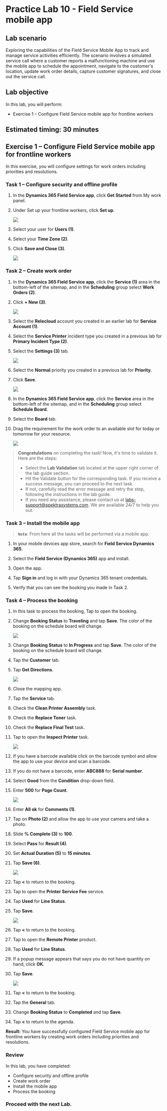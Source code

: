 # Practice Lab 10 - Field Service mobile app

## Lab scenario
Exploring the capabilities of the Field Service Mobile App to track and manage service activities efficiently. The scenario involves a simulated service call where a customer reports a malfunctioning machine and use the mobile app to schedule the appointment, navigate to the customer's location, update work order details, capture customer signatures, and close out the service call. 

## Lab objective
In this lab, you will perform:
+ Exercise 1 – Configure Field Service mobile app for frontline workers

## Estimated timing: 30 minutes

## Exercise 1 – Configure Field Service mobile app for frontline workers

In this exercise, you will configure settings for work orders including priorities and resolutions.

### Task 1 – Configure security and offline profile

1. In the **Dynamics 365 Field Service app**, click **Get Started** from My work panel.

1. Under Set up your frontline workers, click **Set up**.

    ![](../images/Set-up-1.png)

1. Select your user for **Users (1)**.

1. Select your **Time Zone (2)**.

1. Click **Save and Close (3)**.

    ![](../images/Set-up-2.png)

### Task 2 – Create work order

1. In the **Dynamics 365 Field Service app**, click the **Service (1)** area in the bottom-left of the sitemap, and in the **Scheduling** group select **Work Orders (2)**.

1. Click **+ New (3)**.

    ![](../images/48.png)

1. Select the **Relecloud** account you created in an earlier lab for **Service Account (1)**.

1. Select the **Service Printer** incident type you created in a previous lab for **Primary Incident Type (2)**.

1. Select the **Settings (3)** tab.

    ![](../images/49.png)

1. Select the **Normal** priority you created in a previous lab for **Priority**.

1. Click **Save**.

    ![](../images/50.png)

1. In the **Dynamics 365 Field Service app**, click the **Service** area in the bottom-left of the sitemap, and in the **Scheduling** group select **Schedule Board**.

1. Select the  **Board** tab.

1. Drag the requirement for the work order to an available slot for today or tomorrow for your resource.

    ![](../images/51.png)

> **Congratulations** on completing the task! Now, it's time to validate it. Here are the steps:
> - Select the **Lab Validation** tab located at the upper right corner of the lab guide section.
> - Hit the Validate button for the corresponding task. If you receive a success message, you can proceed to the next task. 
> - If not, carefully read the error message and retry the step, following the instructions in the lab guide.
> - If you need any assistance, please contact us at labs-support@spektrasystems.com. We are available 24/7 to help you out.

### Task 3 – Install the mobile app

>**`Note`**: From here all the tasks will be performed via a mobile app.

1. In your mobile devices app store, search for **Field Service Dynamics 365**.

1. Select the **Field Service (Dynamics 365)** app and install.

1. Open the app.

1. Tap **Sign in** and log in with your Dynamics 365 tenant credentials.

1. Verify that you can see the booking you made in Task 2.

### Task 4 – Process the booking

1. In this task to process the booking, Tap to open the booking.

1. Change **Booking Status** to **Traveling** and tap **Save**. The color of the booking on the schedule board will change.

    ![](../images/Install-the-mobile-app-2.jpg)

1. Change **Booking Status** to **In Progress** and tap **Save**. The color of the booking on the schedule board will change.

1. Tap the **Customer** tab.

1. Tap **Get Directions**.

    ![](../images/w6.jpg)

1. Close the mapping app.

1. Tap the **Service** tab.

1. Check the **Clean Printer Assembly** task.

1. Check the **Replace Toner** task.

1. Check the **Replace Final Test** task.

1. Tap to open the **Inspect Printer** task.

    ![](../images/MB-240-2.jpg)

1. If you have a barcode available click on the barcode symbol and allow the app to use your device and scan a barcode.

1. If you do not have a barcode, enter **ABC888** for **Serial number**.

1. Select **Good** from the **Condition** drop-down field.

1. Enter **500** for **Page Count**.

    ![](../images/MB-240-4.jpg)

1. Enter **All ok** for **Comments (1)**.

1. Tap on **Photo (2)** and allow the app to use your camera and take a photo.

1. Slide **% Complete (3)** to **100**.

1. Select **Pass** for **Result (4)**.

1. Set **Actual Duration (5)** to **15 minutes**.

1. Tap **Save (6)**.

    ![](../images/Install-the-mobile-app-14.jpg)

1. Tap **<** to return to the booking.

1. Tap to open the **Printer Service Fee** service.

1. Tap **Used** for **Line Status**.

1. Tap **Save**.

    ![](../images/MB-240-5.jpg)

1. Tap **<** to return to the booking.

1. Tap to open the **Remote Printer** product.

1. Tap **Used** for **Line Status**.

1. If a popup message appears that says you do not have quantity on hand, click **OK**.

1. Tap **Save**.

    ![](../images/MB-240-6.jpg)

1. Tap **<** to return to the booking.

1. Tap the **General** tab.

1. Change **Booking Status** to **Completed** and tap **Save**.

1. Tap **<** to return to the agenda.

**Result:** You have successfully configured Field Service mobile app for frontline workers by creating work orders including priorities and resolutions.

### Review
In this lab, you have completed:

- Configure security and offline profile
- Create work order
- Install the mobile app
- Process the booking

### Proceed with the next Lab.
